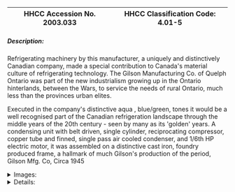 | **HHCC Accession No. 2003.033** |**HHCC Classification Code:  4.01-5**|
| ----------- | ----------- |
##### Description:
Refrigerating machinery by this manufacturer, a uniquely and distinctively Canadian company, made a special contribution to Canada's material culture of refrigerating technology. The Gilson Manufacturing Co. of Quelph Ontario was part of the new industrialism growing up in the Ontario hinterlands, between the Wars,  to service the needs of rural Ontario, much less than the provinces urban elites.  

Executed in the company's distinctive aqua , blue/green, tones it would be a well recognised part of the Canadian refrigeration landscape through the middle years of the 20th century - seen by many as its 'golden' years. A condensing unit with belt driven, single cylinder, reciprocating compressor, copper tube and finned, single pass air cooled condenser, and 1/6th HP electric motor, it  was assembled on  a distinctive cast iron, foundry produced frame, a hallmark of much Gilson's production of the period, Gilson Mfg. Co, Circa 1945


<details>
	<summary>Images:</summary>
<div class="gallery gallery-wrapper--full" contenteditable="false" data-is-empty="false" data-translation="Add images" data-columns="6">
<figure class="gallery__item"><a href="#DOMAIN_NAME#gallery/4.01-5.jpg" data-size="768x512"><img src="#DOMAIN_NAME#gallery/4.01-5-thumbnail.jpg" alt=""></a></figure>
</div>
</details>


<details>
	<summary>Details:</summary>

##### Group:
4.01 Refrigerating and Air Conditioning Condensing Units - Household

##### Make:
Gilson

##### Manufacturer:
Gilson Manufacturing Co, Quelph Ontario

##### Model:
A2MA

##### Serial No.:
C567

##### Size:
18x 16x 14'h

##### Weight:
90 lbs

##### Circa:
1945

##### Rating:
Exhibit, education, and research quality demonstrating the distinctive contribution of a uniquely and distinctively Canadian manufacturer of refrigeration machinery through the middle years of the 20th century

##### Patent Date/Number:


##### Provenance:
From York County (York Region) Ontario, once a rich agricultural hinterlands, attracting early settlement in the last years of the 18th century. Located on the north slopes of the Oak Ridges Moraine, within 20 miles of Toronto, the County would also attract early ex-urban development, to be come a wealthy market place for the emerging household and consumer technologies of the early and mid 20th century. 

This artifact was discovered in the 1950's in the used stock of T. H. Oliver, Refrigeration and Electric Sales and Service, Aurora, Ontario, an early worker in the field of agricultural, industrial and consumer technology.

##### Type and Design:


##### Construction:
The production and construction techniques employed by Gilson admirably demonstrate those of the period. It was a period in which many small manufacturers of refrigeration condensing units were 'assemblers', rather than manufacturers in any other sense. Here component parts, mostly purchased from component OEM's were assembled on frames of local manufacture, tested and launched.

##### Material:


##### Special Features:


##### Accessories:


##### Capacities:


##### Performance Characteristics:


##### Operation:


##### Control and Regulation:


##### Targeted Market Segment:
Gilson employed these condensing units on their own line of household refrigerators as well as on home freezers, among other small refrigeration applications.

##### Consumer Acceptance:


##### Merchandising:


##### Market Price:


##### Technological Significance:
One of an early breed of Canadian made condensing units [along with Kelvinator of Canada, and Universal Cooler} moving from the use of highly noxious SO2 to methyl chloride, heralding the massive swing to the chlorinated hydrocarbon refrigerants by the end of the decade (F12).

##### Industrial Significance:
The assembly process employed, in the years before more sophisticated hermetically sealed condensing units became popular, allowed small, start-up manufactures to get into a growth market with relatively small capital investment and know-how. This would have a profound effect on the speciality companies such as Kelvinator and Frigidaire , who manufactured a full line of component parts and backed much of the research on which the rest of industry relied.

##### Socio-economic Significance:


##### Socio-cultural Significance:
The Gilson Manufacturing Co. were a much trusted supplier to the rural Ontario market, a substantal one in the early and middle years of the 20th century. Their products were sold by the local farm equipment dealers, for example, bring the benefits of refrigeration technology to a first time buyers. Many in the market would not be at all accustomed to the luxuries of 20th century living

##### Donor:
G. Leslie Oliver, The T. H. Oliver HVACR Collection

##### HHCC Storage Location:


##### Tracking:


##### Bibliographic References:


##### Notes:


##### Related Reports:

</details>
